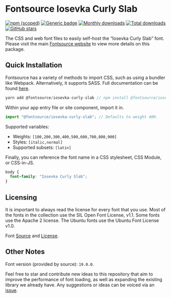 # Fontsource Iosevka Curly Slab

[![npm (scoped)](https://img.shields.io/npm/v/@fontsource/iosevka-curly-slab?color=brightgreen)](https://www.npmjs.com/package/@fontsource/iosevka-curly-slab) [![Generic badge](https://img.shields.io/badge/fontsource-passing-brightgreen)](https://github.com/fontsource/fontsource) [![Monthly downloads](https://badgen.net/npm/dm/@fontsource/iosevka-curly-slab)](https://github.com/fontsource/fontsource) [![Total downloads](https://badgen.net/npm/dt/@fontsource/iosevka-curly-slab)](https://github.com/fontsource/fontsource) [![GitHub stars](https://img.shields.io/github/stars/fontsource/fontsource.svg?style=social&label=Star)](https://github.com/fontsource/fontsource/stargazers)

The CSS and web font files to easily self-host the “Iosevka Curly Slab” font. Please visit the main [Fontsource website](https://fontsource.org/fonts/iosevka-curly-slab) to view more details on this package.

## Quick Installation

Fontsource has a variety of methods to import CSS, such as using a bundler like Webpack. Alternatively, it supports SASS. Full documentation can be found [here](https://fontsource.org/docs/introduction).

```javascript
yarn add @fontsource/iosevka-curly-slab // npm install @fontsource/iosevka-curly-slab
```

Within your app entry file or site component, import it in.

```javascript
import "@fontsource/iosevka-curly-slab"; // Defaults to weight 400.
```

Supported variables:

- Weights: `[100,200,300,400,500,600,700,800,900]`
- Styles: `[italic,normal]`
- Supported subsets: `[latin]`

Finally, you can reference the font name in a CSS stylesheet, CSS Module, or CSS-in-JS.

```css
body {
  font-family: "Iosevka Curly Slab";
}
```



## Licensing

It is important to always read the license for every font that you use.
Most of the fonts in the collection use the SIL Open Font License, v1.1. Some fonts use the Apache 2 license. The Ubuntu fonts use the Ubuntu Font License v1.0.

Font [Source](https://github.com/be5invis/Iosevka) and [License](https://github.com/be5invis/Iosevka/blob/master/LICENSE.md).

## Other Notes

Font version (provided by source): `19.0.0`.

Feel free to star and contribute new ideas to this repository that aim to improve the performance of font loading, as well as expanding the existing library we already have. Any suggestions or ideas can be voiced via an [issue](https://github.com/fontsource/fontsource/issues).
